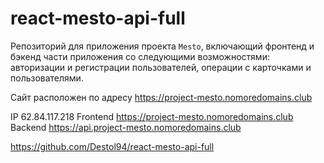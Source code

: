# react-mesto-api-full
Репозиторий для приложения проекта `Mesto`, включающий фронтенд и бэкенд части приложения со следующими возможностями: авторизации и регистрации пользователей, операции с карточками и пользователями.

Сайт расположен по адресу https://project-mesto.nomoredomains.club

IP  62.84.117.218
Frontend  https://project-mesto.nomoredomains.club
Backend  https://api.project-mesto.nomoredomains.club

https://github.com/Destol94/react-mesto-api-full